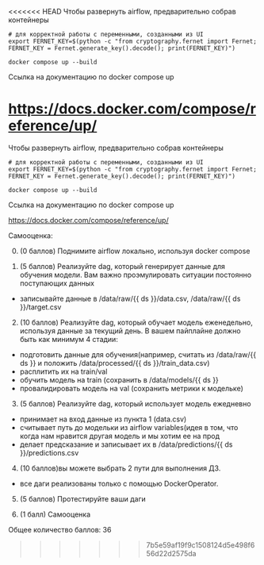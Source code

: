 <<<<<<< HEAD
Чтобы развернуть airflow, предварительно собрав контейнеры
~~~
# для корректной работы с переменными, созданными из UI
export FERNET_KEY=$(python -c "from cryptography.fernet import Fernet; FERNET_KEY = Fernet.generate_key().decode(); print(FERNET_KEY)")

docker compose up --build
~~~
Ссылка на документацию по docker compose up

https://docs.docker.com/compose/reference/up/
=======
Чтобы развернуть airflow, предварительно собрав контейнеры
~~~
# для корректной работы с переменными, созданными из UI
export FERNET_KEY=$(python -c "from cryptography.fernet import Fernet; FERNET_KEY = Fernet.generate_key().decode(); print(FERNET_KEY)")

docker compose up --build
~~~
Ссылка на документацию по docker compose up

https://docs.docker.com/compose/reference/up/


Самооценка:

0) (0 баллов) Поднимите airflow локально, используя docker compose 

1) (5 баллов) Реализуйте dag, который генерирует данные для обучения модели. Вам важно проэмулировать ситуации постоянно поступающих данных
- записывайте данные в /data/raw/{{ ds }}/data.csv, /data/raw/{{ ds }}/target.csv

2) (10 баллов) Реализуйте dag, который обучает модель еженедельно, используя данные за текущий день. В вашем пайплайне должно быть как минимум 4 стадии:
- подготовить данные для обучения(например, считать из /data/raw/{{ ds }} и положить /data/processed/{{ ds }}/train_data.csv)
- расплитить их на train/val
- обучить модель на train (сохранить в /data/models/{{ ds }} 
- провалидировать модель на val (сохранить метрики к модельке)

3) (5 баллов) Реализуйте dag, который использует модель ежедневно 
- принимает на вход данные из пункта 1 (data.csv)
- считывает путь до модельки из airflow variables(идея в том, что когда нам нравится другая модель и мы хотим ее на прод 
- делает предсказание и записывает их в /data/predictions/{{ ds }}/predictions.csv

4) (10 баллов)вы можете выбрать 2 пути для выполнения ДЗ. 
- все даги реализованы только с помощью DockerOperator. 

5) (5 баллов) Протестируйте ваши даги

6) (1 балл) Самооценка 

Общее количество баллов: 36
>>>>>>> 7b5e59af19f9c1508124d5e498f656d22d2575da
